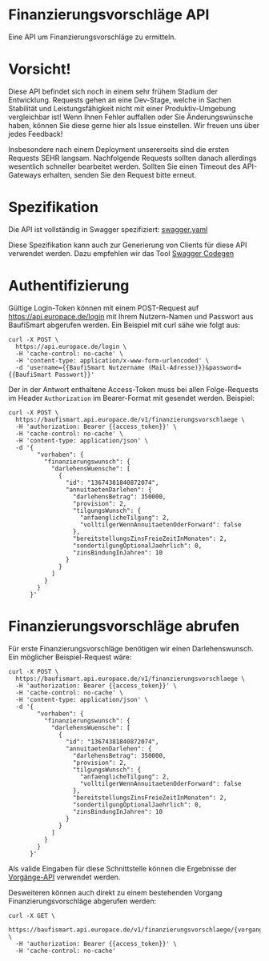 # Finanzierungsvorschläge API
Eine API um Finanzierungsvorschläge zu ermitteln.

# Vorsicht!

Diese API befindet sich noch in einem sehr frühem Stadium der Entwicklung. Requests gehen an eine Dev-Stage, welche in Sachen
Stabilität und Leistungsfähigkeit nicht mit einer Produktiv-Umgebung vergleichbar ist! Wenn Ihnen Fehler auffallen oder Sie
Änderungswünsche haben, können Sie diese gerne hier als Issue einstellen. Wir freuen uns über jedes Feedback!

Insbesondere nach einem Deployment unsererseits sind die ersten Requests SEHR langsam. Nachfolgende Requests sollten danach
allerdings wesentlich schneller bearbeitet werden. Sollten Sie einen Timeout des API-Gateways erhalten, senden Sie den Request
bitte erneut.


# Spezifikation

Die API ist vollständig in Swagger spezifiziert: [swagger.yaml](swagger.yaml)

Diese Spezifikation kann auch zur Generierung von Clients für diese API verwendet
werden. Dazu empfehlen wir das Tool [Swagger Codegen](https://github.com/swagger-api/swagger-codegen)

# Authentifizierung

Gültige Login-Token können mit einem POST-Request auf https://api.europace.de/login mit Ihrem Nutzern-Namen und Passwort aus
BaufiSmart abgerufen werden. Ein Beispiel mit curl sähe wie folgt aus:

```
curl -X POST \
  https://api.europace.de/login \
  -H 'cache-control: no-cache' \
  -H 'content-type: application/x-www-form-urlencoded' \
  -d 'username={{BaufiSmart Nutzername (Mail-Adresse)}}&password={{BaufiSmart Passwort}}'
```

Der in der Antwort enthaltene Access-Token muss bei allen Folge-Requests im Header `Authorization` im Bearer-Format mit gesendet
werden. Beispiel:

```
curl -X POST \
  https://baufismart.api.europace.de/v1/finanzierungsvorschlaege \
  -H 'authorization: Bearer {{access_token}}' \
  -H 'cache-control: no-cache' \
  -H 'content-type: application/json' \
  -d '{
        "vorhaben": {
          "finanzierungswunsch": {
            "darlehensWuensche": [
              {
                "id": "13674381840872074",
                "annuitaetenDarlehen": {
                  "darlehensBetrag": 350000,
                  "provision": 2,
                  "tilgungsWunsch": {
                    "anfaenglicheTilgung": 2,
                    "volltilgerWennAnnuitaetenOderForward": false
                  },
                  "bereitstellungsZinsFreieZeitInMonaten": 2,
                  "sondertilgungOptionalJaehrlich": 0,
                  "zinsBindungInJahren": 10
                }
              }
            ]
          }
        }
      }'
```

# Finanzierungsvorschläge abrufen

Für erste Finanzierungsvorschläge benötigen wir einen Darlehenswunsch. Ein möglicher Beispiel-Request wäre:

```
curl -X POST \
  https://baufismart.api.europace.de/v1/finanzierungsvorschlaege \
  -H 'authorization: Bearer {{access_token}}' \
  -H 'cache-control: no-cache' \
  -H 'content-type: application/json' \
  -d '{
        "vorhaben": {
          "finanzierungswunsch": {
            "darlehensWuensche": [
              {
                "id": "13674381840872074",
                "annuitaetenDarlehen": {
                  "darlehensBetrag": 350000,
                  "provision": 2,
                  "tilgungsWunsch": {
                    "anfaenglicheTilgung": 2,
                    "volltilgerWennAnnuitaetenOderForward": false
                  },
                  "bereitstellungsZinsFreieZeitInMonaten": 2,
                  "sondertilgungOptionalJaehrlich": 0,
                  "zinsBindungInJahren": 10
                }
              }
            ]
          }
        }
      }'
```

Als valide Eingaben für diese Schnittstelle können die  Ergebnisse der [Vorgänge-API](https://github.com/hypoport/vorgaenge-api)
verwendet werden.

Desweiteren können auch direkt zu einem bestehenden Vorgang Finanzierungsvorschläge abgerufen werden:

```
curl -X GET \
  https://baufismart.api.europace.de/v1/finanzierungsvorschlaege/{vorgangsNummer}  \
  -H 'authorization: Bearer {{access_token}}' \
  -H 'cache-control: no-cache' 
```

